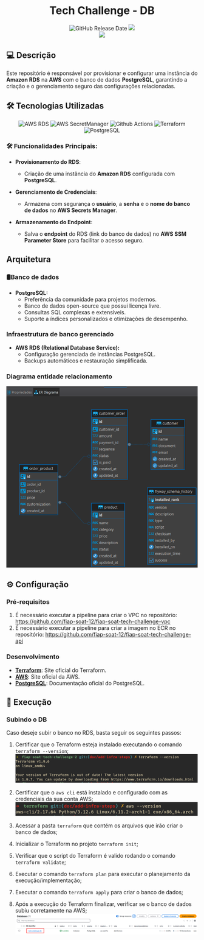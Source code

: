 <div align="center">

# Tech Challenge - DB

![GitHub Release Date](https://img.shields.io/badge/Release%20Date-Dezembro%202024-yellowgreen)
![](https://img.shields.io/badge/Status-Em%20Desenvolvimento-yellowgreen)
<br>
![](https://img.shields.io/badge/Version-%20v1.0.0-brightgreen)
</div>

## 💻 Descrição

Este repositório é responsável por provisionar e configurar uma instância do **Amazon RDS** na **AWS** com o banco de dados **PostgreSQL**, garantindo a criação e o gerenciamento seguro das configurações relacionadas.

## 🛠 Tecnologias Utilizadas

<div align="center">

![AWS RDS](https://img.shields.io/badge/AWS%20RDS-527FFF.svg?style=for-the-badge&logo=Amazon-RDS&logoColor=white)
![AWS SecretManager](https://img.shields.io/badge/AWS%20Secrets%20Manager-DD344C.svg?style=for-the-badge&logo=AWS-Secrets-Manager&logoColor=white)
![Github Actions](https://img.shields.io/badge/GitHub%20Actions-2088FF.svg?style=for-the-badge&logo=GitHub-Actions&logoColor=white)
![Terraform](https://img.shields.io/badge/Terraform-7B42BC?style=for-the-badge&logo=terraform&logoColor=white)
![PostgreSQL](https://img.shields.io/badge/PostgreSQL-4169E1.svg?style=for-the-badge&logo=PostgreSQL&logoColor=white)

</div>

### 🛠️ Funcionalidades Principais:

- **Provisionamento do RDS**:
  - Criação de uma instância do **Amazon RDS** configurada com **PostgreSQL**.

- **Gerenciamento de Credenciais**:
  - Armazena com segurança o **usuário**, a **senha** e o **nome do banco de dados** no **AWS Secrets Manager**.

- **Armazenamento do Endpoint**:
  - Salva o **endpoint** do RDS (link do banco de dados) no **AWS SSM Parameter Store** para facilitar o acesso seguro.

## Arquitetura

### 🛢️Banco de dados

- **PostgreSQL:**
  - Preferência da comunidade para projetos modernos.
  - Banco de dados open-source que possui licença livre.
  - Consultas SQL complexas e extensíveis.
  - Suporte a índices personalizados e otimizações de desempenho.

### Infraestrutura de banco gerenciado

- **AWS RDS (Relational Database Service):**
  - Configuração gerenciada de instâncias PostgreSQL.
  - Backups automáticos e restauração simplificada.

### Diagrama entidade relacionamento

![Diagrama entidade relacionamento](./assets/diagrama-er.png)

## ⚙️ Configuração

### Pré-requisitos

1. É necessário executar a pipeline para criar o VPC no repositório: https://github.com/fiap-soat-12/fiap-soat-tech-challenge-vpc
2. É necessário executar a pipeline para criar a imagem no ECR no repositório: https://github.com/fiap-soat-12/fiap-soat-tech-challenge-api

### Desenvolvimento

- **[Terraform](https://www.terraform.io/)**: Site oficial do Terraform.
- **[AWS](https://aws.amazon.com/pt/)**: Site oficial da AWS.
- **[PostgreSQL](https://www.postgresql.org/docs/)**: Documentação oficial do PostgreSQL.

## 🚀 Execução

### Subindo o DB

  Caso deseje subir o banco no RDS, basta seguir os seguintes passos:

  1. Certificar que o Terraform esteja instalado executando o comando `terraform --version`;
  ![terraform-version](./assets/terraform-version.png)

  2. Certificar que o `aws cli` está instalado e configurado com as credenciais da sua conta AWS;
  ![aws-cli-version](./assets/aws-cli-version.png)

  3. Acessar a pasta `terraform` que contém os arquivos que irão criar o banco de dados;
  4. Inicializar o Terraform no projeto `terraform init`;
  5. Verificar que o script do Terraform é valido rodando o comando `terraform validate`;
  6. Executar o comando `terraform plan` para executar o planejamento da execução/implementação;
  7. Executar o comando `terraform apply` para criar o banco de dados;
  8. Após a execução do Terraform finalizar, verificar se o banco de dados subiu corretamente na AWS;
  ![db-aws-image](./assets/db-aws-image.png)
